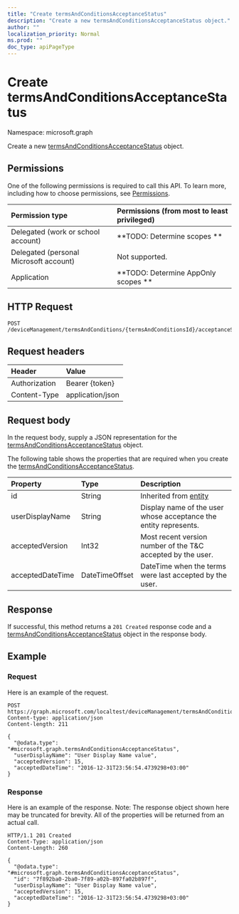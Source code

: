```yaml
---
title: "Create termsAndConditionsAcceptanceStatus"
description: "Create a new termsAndConditionsAcceptanceStatus object."
author: ""
localization_priority: Normal
ms.prod: ""
doc_type: apiPageType
---
```


# Create termsAndConditionsAcceptanceStatus

Namespace: microsoft.graph

Create a new [termsAndConditionsAcceptanceStatus](../resources/termsandconditionsacceptancestatus.md) object.

## Permissions
One of the following permissions is required to call this API. To learn more, including how to choose permissions, see [Permissions](/concepts/permissions-reference.md).

|Permission type|Permissions (from most to least privileged)|
|:---|:---|
|Delegated (work or school account)|**TODO: Determine scopes **|
|Delegated (personal Microsoft account)|Not supported.|
|Application|**TODO: Determine AppOnly scopes **|

## HTTP Request
<!-- {
  "blockType": "ignored"
}
-->
``` http
POST /deviceManagement/termsAndConditions/{termsAndConditionsId}/acceptanceStatuses
```

## Request headers
|Header|Value|
|:---|:---|
|Authorization|Bearer {token}|
|Content-Type|application/json|

## Request body
In the request body, supply a JSON representation for the [termsAndConditionsAcceptanceStatus](../resources/termsandconditionsacceptancestatus.md) object.

The following table shows the properties that are required when you create the [termsAndConditionsAcceptanceStatus](../resources/termsandconditionsacceptancestatus.md).

|Property|Type|Description|
|:---|:---|:---|
|id|String| Inherited from [entity](../resources/entity.md)|
|userDisplayName|String|Display name of the user whose acceptance the entity represents.|
|acceptedVersion|Int32|Most recent version number of the T&C accepted by the user.|
|acceptedDateTime|DateTimeOffset|DateTime when the terms were last accepted by the user.|



## Response
If successful, this method returns a `201 Created` response code and a [termsAndConditionsAcceptanceStatus](../resources/termsandconditionsacceptancestatus.md) object in the response body.

## Example

### Request
Here is an example of the request.
<!-- {
  "blockType": "request",
  "name": "create_termsandconditionsacceptancestatus_from_"
}
-->
``` http
POST https://graph.microsoft.com/localtest/deviceManagement/termsAndConditions/{termsAndConditionsId}/acceptanceStatuses
Content-type: application/json
Content-length: 211

{
  "@odata.type": "#microsoft.graph.termsAndConditionsAcceptanceStatus",
  "userDisplayName": "User Display Name value",
  "acceptedVersion": 15,
  "acceptedDateTime": "2016-12-31T23:56:54.4739298+03:00"
}
```

### Response
Here is an example of the response. Note: The response object shown here may be truncated for brevity. All of the properties will be returned from an actual call.
<!-- {
  "blockType": "response",
  "truncated": true,
  "@odata.type": "microsoft.graph.termsandconditionsacceptancestatus"
}
-->
``` http
HTTP/1.1 201 Created
Content-Type: application/json
Content-Length: 260

{
  "@odata.type": "#microsoft.graph.termsAndConditionsAcceptanceStatus",
  "id": "7f892ba0-2ba0-7f89-a02b-897fa02b897f",
  "userDisplayName": "User Display Name value",
  "acceptedVersion": 15,
  "acceptedDateTime": "2016-12-31T23:56:54.4739298+03:00"
}
```

